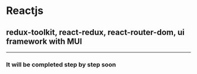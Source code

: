 # Reactjs

## redux-toolkit, react-redux, react-router-dom, ui framework with MUI
----------
###  It will be completed step by step soon
